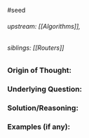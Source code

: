 #seed 
###### upstream: [[Algorithms]], 
###### siblings: [[Routers]]

### Origin of Thought:


### Underlying Question: 


### Solution/Reasoning: 


### Examples (if any): 

